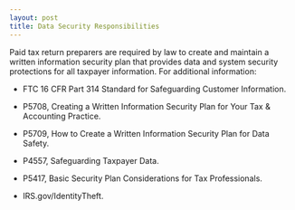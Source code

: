 ```yaml
---
layout: post
title: Data Security Responsibilities
---
```


Paid tax return preparers are required by law to create and maintain a written information security plan that provides data and system security protections for all taxpayer information. For additional information:

* FTC 16 CFR Part 314 Standard for Safeguarding Customer Information.

* P5708, Creating a Written Information Security Plan for Your Tax & Accounting Practice.
  
* P5709, How to Create a Written Information Security Plan for Data Safety.

* P4557, Safeguarding Taxpayer Data.

- P5417, Basic Security Plan Considerations for Tax Professionals.

- IRS.gov/IdentityTheft.



